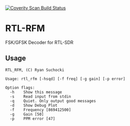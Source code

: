 <a href="https://scan.coverity.com/projects/ryansuchocki-rtl-rfm">
  <img alt="Coverity Scan Build Status"
       src="https://scan.coverity.com/projects/16120/badge.svg"/>
</a>

RTL-RFM
=======
FSK/GFSK Decoder for RTL-SDR

Usage
-----

```
RTL_RFM, (C) Ryan Suchocki

Usage: rtl_rfm [-hsqd] [-f freq] [-g gain] [-p error] 

Option flags:
  -h    Show this message
  -s    Read input from stdin
  -q    Quiet. Only output good messages
  -d    Show Debug Plot
  -f    Frequency [869412500]
  -g    Gain [50]
  -p    PPM error [47]
```
